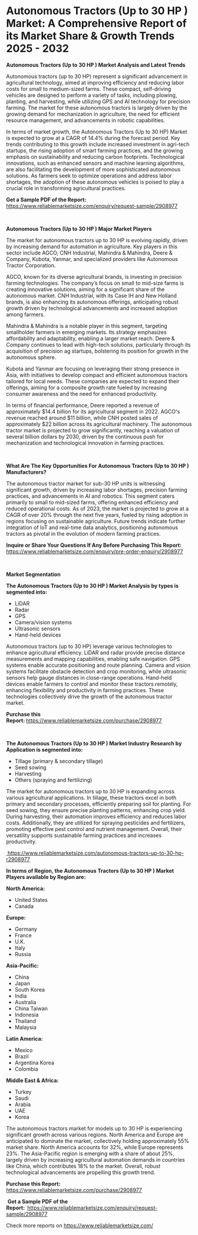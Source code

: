 <p><h1>Autonomous Tractors (Up to 30 HP ) Market: A Comprehensive Report of its Market Share & Growth Trends 2025 - 2032</h1></p><p><strong>Autonomous Tractors (Up to 30 HP ) Market Analysis and Latest Trends</strong></p>
<p><p>Autonomous tractors (up to 30 HP) represent a significant advancement in agricultural technology, aimed at improving efficiency and reducing labor costs for small to medium-sized farms. These compact, self-driving vehicles are designed to perform a variety of tasks, including plowing, planting, and harvesting, while utilizing GPS and AI technology for precision farming. The market for these autonomous tractors is largely driven by the growing demand for mechanization in agriculture, the need for efficient resource management, and advancements in robotic capabilities.</p><p>In terms of market growth, the Autonomous Tractors (Up to 30 HP) Market is expected to grow at a CAGR of 14.4% during the forecast period. Key trends contributing to this growth include increased investment in agri-tech startups, the rising adoption of smart farming practices, and the growing emphasis on sustainability and reducing carbon footprints. Technological innovations, such as enhanced sensors and machine learning algorithms, are also facilitating the development of more sophisticated autonomous solutions. As farmers seek to optimize operations and address labor shortages, the adoption of these autonomous vehicles is poised to play a crucial role in transforming agricultural practices.</p></p>
<p><strong>Get a Sample PDF of the Report:&nbsp;</strong> <a href="https://www.reliablemarketsize.com/enquiry/request-sample/2908977?utm_campaign=2628&utm_medium=2&utm_source=Github&utm_content=ia&utm_term=12032025&utm_id=autonomous-tractors-up-to-30-hp">https://www.reliablemarketsize.com/enquiry/request-sample/2908977</a></p>
<p>&nbsp;</p>
<p><strong>Autonomous Tractors (Up to 30 HP ) Major Market Players</strong></p>
<p><p>The market for autonomous tractors up to 30 HP is evolving rapidly, driven by increasing demand for automation in agriculture. Key players in this sector include AGCO, CNH Industrial, Mahindra & Mahindra, Deere & Company, Kubota, Yanmar, and specialized providers like Autonomous Tractor Corporation.</p><p>AGCO, known for its diverse agricultural brands, is investing in precision farming technologies. The company’s focus on small to mid-size farms is creating innovative solutions, aiming for a significant share of the autonomous market. CNH Industrial, with its Case IH and New Holland brands, is also enhancing its autonomous offerings, anticipating robust growth driven by technological advancements and increased adoption among farmers.</p><p>Mahindra & Mahindra is a notable player in this segment, targeting smallholder farmers in emerging markets. Its strategy emphasizes affordability and adaptability, enabling a larger market reach. Deere & Company continues to lead with high-tech solutions, particularly through its acquisition of precision ag startups, bolstering its position for growth in the autonomous sphere.</p><p>Kubota and Yanmar are focusing on leveraging their strong presence in Asia, with initiatives to develop compact and efficient autonomous tractors tailored for local needs. These companies are expected to expand their offerings, aiming for a composite growth rate fueled by increasing consumer awareness and the need for enhanced productivity.</p><p>In terms of financial performance, Deere reported a revenue of approximately $14.4 billion for its agricultural segment in 2022. AGCO's revenue reached around $11 billion, while CNH posted sales of approximately $22 billion across its agricultural machinery. The autonomous tractor market is projected to grow significantly, reaching a valuation of several billion dollars by 2030, driven by the continuous push for mechanization and technological innovation in farming practices.</p></p>
<p>&nbsp;</p>
<p><strong>What Are The Key Opportunities For Autonomous Tractors (Up to 30 HP ) Manufacturers?</strong></p>
<p><p>The autonomous tractor market for sub-30 HP units is witnessing significant growth, driven by increasing labor shortages, precision farming practices, and advancements in AI and robotics. This segment caters primarily to small to mid-sized farms, offering enhanced efficiency and reduced operational costs. As of 2023, the market is projected to grow at a CAGR of over 20% through the next five years, fueled by rising adoption in regions focusing on sustainable agriculture. Future trends indicate further integration of IoT and real-time data analytics, positioning autonomous tractors as pivotal in the evolution of modern farming practices.</p></p>
<p><strong>Inquire or Share Your Questions If Any Before Purchasing This Report:</strong> <a href="https://www.reliablemarketsize.com/enquiry/pre-order-enquiry/2908977?utm_campaign=2628&utm_medium=2&utm_source=Github&utm_content=ia&utm_term=12032025&utm_id=autonomous-tractors-up-to-30-hp">https://www.reliablemarketsize.com/enquiry/pre-order-enquiry/2908977</a></p>
<p>&nbsp;</p>
<p><strong>Market Segmentation</strong></p>
<p><strong>The Autonomous Tractors (Up to 30 HP ) Market Analysis by types is segmented into:</strong></p>
<p><ul><li>LiDAR</li><li>Radar</li><li>GPS</li><li>Camera/vision systems</li><li>Ultrasonic sensors</li><li>Hand-held devices</li></ul></p>
<p><p>Autonomous tractors (up to 30 HP) leverage various technologies to enhance agricultural efficiency. LiDAR and radar provide precise distance measurements and mapping capabilities, enabling safe navigation. GPS systems enable accurate positioning and route planning. Camera and vision systems facilitate obstacle detection and crop monitoring, while ultrasonic sensors help gauge distances in close-range operations. Hand-held devices enable farmers to control and monitor these tractors remotely, enhancing flexibility and productivity in farming practices. These technologies collectively drive the growth of the autonomous tractor market.</p></p>
<p><strong>Purchase this Report:&nbsp;</strong><a href="https://www.reliablemarketsize.com/purchase/2908977?utm_campaign=2628&utm_medium=2&utm_source=Github&utm_content=ia&utm_term=12032025&utm_id=autonomous-tractors-up-to-30-hp">https://www.reliablemarketsize.com/purchase/2908977</a></p>
<p>&nbsp;</p>
<p><strong>The Autonomous Tractors (Up to 30 HP ) Market Industry Research by Application is segmented into:</strong></p>
<p><ul><li>Tillage (primary & secondary tillage)</li><li>Seed sowing</li><li>Harvesting</li><li>Others (spraying and fertilizing)</li></ul></p>
<p><p>The market for autonomous tractors up to 30 HP is expanding across various agricultural applications. In tillage, these tractors excel in both primary and secondary processes, efficiently preparing soil for planting. For seed sowing, they ensure precise planting patterns, enhancing crop yield. During harvesting, their automation improves efficiency and reduces labor costs. Additionally, they are utilized for spraying pesticides and fertilizers, promoting effective pest control and nutrient management. Overall, their versatility supports sustainable farming practices and increases productivity.</p></p>
<p><a href="https://www.reliablemarketsize.com/autonomous-tractors-up-to-30-hp-r2908977?utm_campaign=2628&utm_medium=2&utm_source=Github&utm_content=ia&utm_term=12032025&utm_id=autonomous-tractors-up-to-30-hp">&nbsp;https://www.reliablemarketsize.com/autonomous-tractors-up-to-30-hp-r2908977</a></p>
<p><strong>In terms of Region, the Autonomous Tractors (Up to 30 HP ) Market Players available by Region are:</strong></p>
<p>
    <p> <strong> North America: </strong>
        <ul>
            <li>United States</li>
            <li>Canada</li>
        </ul>
        </p> 
    <p> <strong> Europe: </strong>
        <ul>
            <li>Germany</li>
            <li>France</li>
            <li>U.K.</li>
            <li>Italy</li>
            <li>Russia</li>
        </ul>
        </p> 
    <p> <strong> Asia-Pacific: </strong>
        <ul>
            <li>China</li>
            <li>Japan</li>
            <li>South Korea</li>
            <li>India</li>
            <li>Australia</li>
            <li>China Taiwan</li>
            <li>Indonesia</li>
            <li>Thailand</li>
            <li>Malaysia</li>
        </ul>
        </p> 
    <p> <strong> Latin America: </strong>
        <ul>
            <li>Mexico</li>
            <li>Brazil</li>
            <li>Argentina Korea</li>
            <li>Colombia</li>
        </ul>
        </p> 
    <p> <strong> Middle East & Africa: </strong>
        <ul>
            <li>Turkey</li>
            <li>Saudi</li>
            <li>Arabia</li>
            <li>UAE</li>
            <li>Korea</li>
        </ul>
    </p>
    </p>
<p><p>The autonomous tractors market for models up to 30 HP is experiencing significant growth across various regions. North America and Europe are anticipated to dominate the market, collectively holding approximately 55% market share. North America accounts for 32%, while Europe represents 23%. The Asia-Pacific region is emerging with a share of about 25%, largely driven by increasing agricultural automation demands in countries like China, which contributes 18% to the market. Overall, robust technological advancements are propelling this growth trend.</p></p>
<p><strong>Purchase this Report: </strong><a href="https://www.reliablemarketsize.com/purchase/2908977?utm_campaign=2628&utm_medium=2&utm_source=Github&utm_content=ia&utm_term=12032025&utm_id=autonomous-tractors-up-to-30-hp">https://www.reliablemarketsize.com/purchase/2908977</a></p>
<p>&nbsp;<strong>Get a Sample PDF of the Report:&nbsp;&nbsp;</strong><a href="https://www.reliablemarketsize.com/enquiry/request-sample/2908977?utm_campaign=2628&utm_medium=2&utm_source=Github&utm_content=ia&utm_term=12032025&utm_id=autonomous-tractors-up-to-30-hp">https://www.reliablemarketsize.com/enquiry/request-sample/2908977</a></p>
<p><strong></strong></p>
<p>Check more reports on <a href="https://www.reliablemarketsize.com/?utm_campaign=2628&utm_medium=2&utm_source=Github&utm_content=ia&utm_term=12032025&utm_id=autonomous-tractors-up-to-30-hp">https://www.reliablemarketsize.com/</a></p>